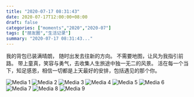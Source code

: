 ```yaml
---
title: "2020-07-17 08:31:43"
date: 2020-07-17T12:00:00+08:00
draft: false
categories: ["moments","2020","2020-07"]
tags: ["朋友圈","生活记录"]
summary: "2020-07-17 08:31:43..."
---
```


我的背包已装满晴朗，
随时出发去往新的方向。
不需要地图，让风为我指引前路。
带上童真，笑容与勇气，去收集人生旅途中独一无二的风景。
活在每一个当下，知足感恩，相信一切都是上天最好的安排，包括遇见的那个你。

![Media 1](/Moments/photos/2020-07-17/202007170831430.jpg)
![Media 2](/Moments/photos/2020-07-17/202007170831431.jpg)
![Media 3](/Moments/photos/2020-07-17/202007170831432.jpg)
![Media 4](/Moments/photos/2020-07-17/202007170831433.jpg)
![Media 5](/Moments/photos/2020-07-17/202007170831434.jpg)
![Media 6](/Moments/photos/2020-07-17/202007170831435.jpg)
![Media 7](/Moments/photos/2020-07-17/202007170831436.jpg)
![Media 8](/Moments/photos/2020-07-17/202007170831437.jpg)
![Media 9](/Moments/photos/2020-07-17/202007170831438.jpg)

